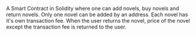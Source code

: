 A Smart Contract in Solidity where one can add novels, buy novels and return novels. Only one novel can be added by an address. Each novel has it's own transaction fee. When the user returns the novel, price of the novel except the transaction fee is returned to the user.
